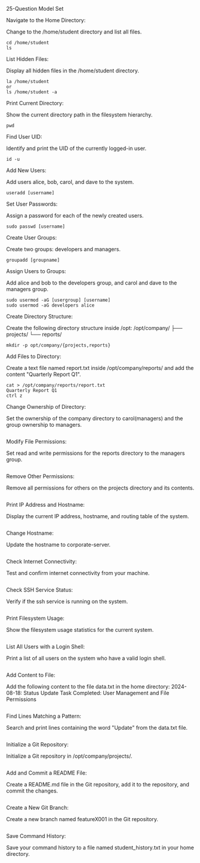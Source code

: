 25-Question Model Set

Navigate to the Home Directory:

Change to the /home/student directory and list all files.
```
cd /home/student
ls
```
List Hidden Files:

Display all hidden files in the /home/student directory.
```
la /home/student
or
ls /home/student -a
```
Print Current Directory:

Show the current directory path in the filesystem hierarchy.
```
pwd
```
Find User UID:

Identify and print the UID of the currently logged-in user.
```
id -u
```
Add New Users:

Add users alice, bob, carol, and dave to the system.
```
useradd [username]

```
Set User Passwords:

Assign a password for each of the newly created users.
```
sudo passwd [username]
```
Create User Groups:

Create two groups: developers and managers.
```
groupadd [groupname]
```
Assign Users to Groups:

Add alice and bob to the developers group, and carol and dave to the managers group.
```
sudo usermod -aG [usergroup] [username]
sudo usermod -aG developers alice
```
Create Directory Structure:

Create the following directory structure inside /opt:
/opt/company/
├── projects/
└── reports/
```
mkdir -p opt/company/{projects,reports}
```
Add Files to Directory:

Create a text file named report.txt inside /opt/company/reports/ and add the content "Quarterly Report Q1".
```
cat > /opt/company/reports/report.txt
Quarterly Report Q1
ctrl z
```
Change Ownership of Directory:

Set the ownership of the company directory to carol(managers) and the group ownership to managers.
```

```
Modify File Permissions:

Set read and write permissions for the reports directory to the managers group.
```

```
Remove Other Permissions:

Remove all permissions for others on the projects directory and its contents.
```

```
Print IP Address and Hostname:

Display the current IP address, hostname, and routing table of the system.
```

```
Change Hostname:

Update the hostname to corporate-server.
```

```
Check Internet Connectivity:

Test and confirm internet connectivity from your machine.
```

```
Check SSH Service Status:

Verify if the ssh service is running on the system.
```

```

Print Filesystem Usage:

Show the filesystem usage statistics for the current system.
```

```
List All Users with a Login Shell:

Print a list of all users on the system who have a valid login shell.
```

```
Add Content to File:

Add the following content to the file data.txt in the home directory:
2024-08-18: Status Update
Task Completed: User Management and File Permissions
```

```
Find Lines Matching a Pattern:

Search and print lines containing the word "Update" from the data.txt file.

```

```
Initialize a Git Repository:

Initialize a Git repository in /opt/company/projects/.
```

```
Add and Commit a README File:

Create a README.md file in the Git repository, add it to the repository, and commit the changes.
```

```
Create a New Git Branch:

Create a new branch named featureX001 in the Git repository.
```

```
Save Command History:

Save your command history to a file named student_history.txt in your home directory.
```

```
